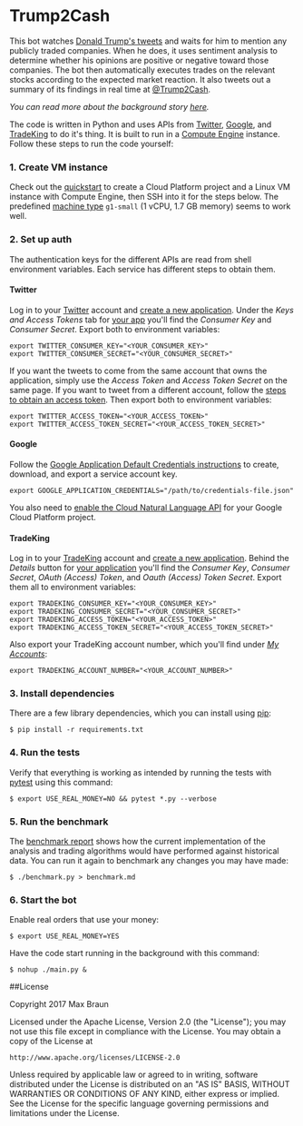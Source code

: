 # Trump2Cash

This bot watches [Donald Trump's tweets](https://twitter.com/realDonaldTrump)
and waits for him to mention any publicly traded companies. When he does, it
uses sentiment analysis to determine whether his opinions are positive or
negative toward those companies. The bot then automatically executes trades on
the relevant stocks according to the expected market reaction. It also tweets
out a summary of its findings in real time at
[@Trump2Cash](https://twitter.com/Trump2Cash).

*You can read more about the background story [here](https://medium.com/@maxbraun/this-machine-turns-trump-tweets-into-planned-parenthood-donations-928da9e433d2).*

The code is written in Python and uses APIs from
[Twitter](https://dev.twitter.com/docs),
[Google](https://cloud.google.com/natural-language/), and
[TradeKing](https://developers.tradeking.com/) to do it's thing. It is built to
run in a [Compute Engine](https://cloud.google.com/compute/) instance. Follow
these steps to run the code yourself:

### 1. Create VM instance

Check out the [quickstart](https://cloud.google.com/compute/docs/quickstart-linux)
to create a Cloud Platform project and a Linux VM instance with Compute Engine,
then SSH into it for the steps below. The predefined
[machine type](https://cloud.google.com/compute/docs/machine-types) `g1-small`
(1 vCPU, 1.7 GB memory) seems to work well.

### 2. Set up auth

The authentication keys for the different APIs are read from shell environment
variables. Each service has different steps to obtain them.

#### Twitter

Log in to your [Twitter](https://twitter.com/) account and
[create a new application](https://apps.twitter.com/app/new). Under the *Keys
and Access Tokens* tab for [your app](https://apps.twitter.com/) you'll find
the *Consumer Key* and *Consumer Secret*. Export both to environment variables:

```shell
export TWITTER_CONSUMER_KEY="<YOUR_CONSUMER_KEY>"
export TWITTER_CONSUMER_SECRET="<YOUR_CONSUMER_SECRET>"
```

If you want the tweets to come from the same account that owns the application,
simply use the *Access Token* and *Access Token Secret* on the same page. If
you want to tweet from a different account, follow the
[steps to obtain an access token](https://dev.twitter.com/oauth/overview). Then
export both to environment variables:

```shell
export TWITTER_ACCESS_TOKEN="<YOUR_ACCESS_TOKEN>"
export TWITTER_ACCESS_TOKEN_SECRET="<YOUR_ACCESS_TOKEN_SECRET>"
```

#### Google

Follow the
[Google Application Default Credentials instructions](https://developers.google.com/identity/protocols/application-default-credentials#howtheywork)
to create, download, and export a service account key.

```shell
export GOOGLE_APPLICATION_CREDENTIALS="/path/to/credentials-file.json"
```

You also need to [enable the Cloud Natural Language API](https://cloud.google.com/natural-language/docs/getting-started#set_up_your_project)
for your Google Cloud Platform project.

#### TradeKing

Log in to your [TradeKing](https://www.tradeking.com/) account and
[create a new application](https://developers.tradeking.com/applications/CreateApplication).
Behind the *Details* button for
[your application](https://developers.tradeking.com/Applications) you'll find
the *Consumer Key*, *Consumer Secret*, *OAuth (Access) Token*, and *Oauth (Access)
Token Secret*. Export them all to environment variables:

```shell
export TRADEKING_CONSUMER_KEY="<YOUR_CONSUMER_KEY>"
export TRADEKING_CONSUMER_SECRET="<YOUR_CONSUMER_SECRET>"
export TRADEKING_ACCESS_TOKEN="<YOUR_ACCESS_TOKEN>"
export TRADEKING_ACCESS_TOKEN_SECRET="<YOUR_ACCESS_TOKEN_SECRET>"
```

Also export your TradeKing account number, which you'll find under
*[My Accounts](https://investor.tradeking.com/Modules/Dashboard/dashboard.php)*:

```shell
export TRADEKING_ACCOUNT_NUMBER="<YOUR_ACCOUNT_NUMBER>"
```

### 3. Install dependencies

There are a few library dependencies, which you can install using
[pip](https://pip.pypa.io/en/stable/quickstart/):

```shell
$ pip install -r requirements.txt
```

### 4. Run the tests

Verify that everything is working as intended by running the tests with
[pytest](http://doc.pytest.org/en/latest/getting-started.html) using this
command:

```shell
$ export USE_REAL_MONEY=NO && pytest *.py --verbose
```

### 5. Run the benchmark

The [benchmark report](benchmark.md) shows how the current implementation of the
analysis and trading algorithms would have performed against historical data.
You can run it again to benchmark any changes you may have made:

```shell
$ ./benchmark.py > benchmark.md
```

### 6. Start the bot

Enable real orders that use your money:

```shell
$ export USE_REAL_MONEY=YES
```

Have the code start running in the background with this command:

```shell
$ nohup ./main.py &
```

##License

Copyright 2017 Max Braun

Licensed under the Apache License, Version 2.0 (the "License");
you may not use this file except in compliance with the License.
You may obtain a copy of the License at

    http://www.apache.org/licenses/LICENSE-2.0

Unless required by applicable law or agreed to in writing, software
distributed under the License is distributed on an "AS IS" BASIS,
WITHOUT WARRANTIES OR CONDITIONS OF ANY KIND, either express or implied.
See the License for the specific language governing permissions and
limitations under the License.
